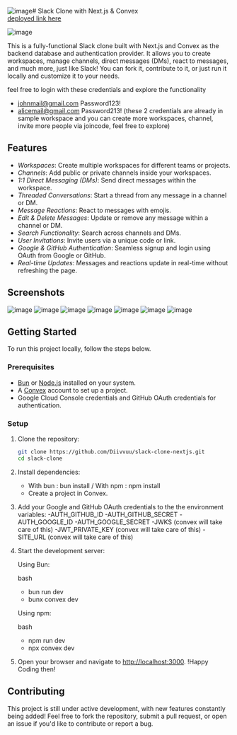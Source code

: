![image](https://github.com/user-attachments/assets/26f12129-2fbb-46c9-b9c8-3c42975347f1)# Slack Clone with Next.js & Convex  
 [deployed link here](https://slack-clone-nextjs.vercel.app/)

![image](https://github.com/user-attachments/assets/15c981cc-3649-4e77-ba19-1c9dc9bdf082)


This is a fully-functional Slack clone built with Next.js and Convex as the backend database and authentication provider. It allows you to create workspaces, manage channels, direct messages (DMs), react to messages, and much more, just like Slack! You can fork it, contribute to it, or just run it locally and customize it to your needs.

feel free to login with these credentials and explore the functionality
 - johnmail@gmail.com Password123! 
 - alicemail@gmail.com Password213!
(these 2 credentials are already in sample workspace and you can create more workspaces, channel, invite more people via joincode, feel free to explore)

## Features

- *Workspaces*: Create multiple workspaces for different teams or projects.
- *Channels*: Add public or private channels inside your workspaces.
- *1:1 Direct Messaging (DMs)*: Send direct messages within the workspace.
- *Threaded Conversations*: Start a thread from any message in a channel or DM.
- *Message Reactions*: React to messages with emojis.
- *Edit & Delete Messages*: Update or remove any message within a channel or DM.
- *Search Functionality*: Search across channels and DMs.
- *User Invitations*: Invite users via a unique code or link.
- *Google & GitHub Authentication*: Seamless signup and login using OAuth from Google or GitHub.
- *Real-time Updates*: Messages and reactions update in real-time without refreshing the page.

## Screenshots
![image](https://github.com/user-attachments/assets/b7c0d636-2fef-448e-ac4f-4e9c06052f52)
![image](https://github.com/user-attachments/assets/fcce8263-eae2-4e2f-928f-55da6c5b1d99)
![image](https://github.com/user-attachments/assets/8b755731-38fa-467c-97a1-59f5882fe2be)
![image](https://github.com/user-attachments/assets/3c5f6c51-062e-40de-be16-6a7446f7533b)
![image](https://github.com/user-attachments/assets/0dbd04f9-3fcb-4e9f-b2e3-0998c32ae69c)
![image](https://github.com/user-attachments/assets/25d656c1-888e-4635-98e1-f37bc235ef27)
![image](https://github.com/user-attachments/assets/b2582d70-e4ea-45f3-b88a-4e6094494323)


## Getting Started

To run this project locally, follow the steps below.

### Prerequisites

- [Bun](https://bun.sh/) or [Node.js](https://nodejs.org/) installed on your system.
- A [Convex](https://convex.dev/) account to set up a project.
- Google Cloud Console credentials and GitHub OAuth credentials for authentication.

### Setup

1. Clone the repository:

   ```bash
   git clone https://github.com/Diivvuu/slack-clone-nextjs.git
   cd slack-clone

2. Install dependencies:
   - With bun : bun install / With npm : npm install
   - Create a project in Convex.


3. Add your Google and GitHub OAuth credentials to the the environment variables:
    -AUTH_GITHUB_ID
    -AUTH_GITHUB_SECRET
    -AUTH_GOOGLE_ID
    -AUTH_GOOGLE_SECRET
    -JWKS (convex will take care of this)
    -JWT_PRIVATE_KEY (convex will take care of this)
    -SITE_URL (convex will take care of this)

4. Start the development server:

   Using Bun:

    bash   
      - bun run dev
      - bunx convex dev


    Using npm:

   bash 
      - npm run dev
      - npx convex dev


5. Open your browser and navigate to [http://localhost:3000](http://localhost:3000).
    !Happy Coding then!


## Contributing

This project is still under active development, with new features constantly being added! Feel free to fork the repository, submit a pull request, or open an issue if you'd like to contribute or report a bug.
